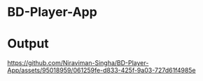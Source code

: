 # BD-Player-App
# Output


https://github.com/Niraviman-Singha/BD-Player-App/assets/95018959/061259fe-d833-425f-9a03-727d61f4985e

